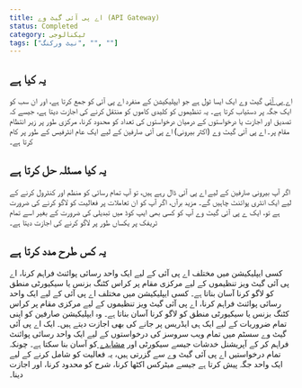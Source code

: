 ```yaml
---
title: اے پی آئی گیٹ وے (API Gateway)
status: Completed
category: ٹیکنالوجی
tags: ["نیٹ ورکنگ", "", ""]
---
```


## یہ کیا ہے

[اے پی آئی](/application-programming-interface/) گیٹ وے ایک ایسا ٹول ہے جو ایپلیکیشن کے منفرد اے پی آئی  کو جمع کرتا ہے، اور ان سب کو ایک جگہ پر دستیاب کرتا ہے۔ یہ تنظیموں کو کلیدی کاموں کو منتقل کرنے کی اجازت دیتا ہے، جیسے کہ تصدیق اور اجازت یا درخواستوں کے درمیان درخواستوں کی تعداد کو محدود کرنا، مرکزی طور پر زیر انتظام مقام پر۔ اے پی آئی گیٹ وے (اکثر بیرونی) اے پی آئی صارفین کے لیے ایک عام انٹرفیس کے طور پر کام کرتا ہے۔

## یہ کيا مسئلہ حل کرتا ہے

اگر آپ بیرونی صارفین کے لیے اے پی آئی ڈال رہے ہیں، تو آپ تمام رسائی کو منظم اور کنٹرول کرنے کے لیے ایک انٹری پوائنٹ چاہیں گے۔ مزید برآں، اگر آپ کو ان تعاملات پر فعالیت کو لاگو کرنے کی ضرورت ہے تو، ایک ے پی آئی گیٹ وے آپ کو کسی بھی ایپ کوڈ میں تبدیلی کی ضرورت کے بغیر اسے تمام ٹریفک پر یکساں طور پر لاگو کرنے کی اجازت دیتا ہے۔

## یہ کس طرح مدد کرتا ہے

کسی ایپلیکیشن میں مختلف اے پی آئی کے لیے ایک واحد رسائی پوائنٹ فراہم کرنا، اے پی آئی  گیٹ ویز تنظیموں کے لیے مرکزی مقام پر کراس کٹنگ بزنس یا سیکیورٹی منطق کو لاگو کرنا آسان بناتا ہے۔
کسی ایپلیکیشن میں مختلف اے پی آئی کے لیے ایک واحد رسائی پوائنٹ فراہم کرنا، اے پی آئی  گیٹ ویز تنظیموں کے لیے مرکزی مقام پر کراس کٹنگ بزنس یا سیکیورٹی منطق کو لاگو کرنا آسان بناتا ہے۔ وہ ایپلیکیشن صارفین کو اپنی تمام ضروریات کے لیے ایک ہی ایڈریس پر جانے کی بھی اجازت دیتے ہیں۔ ایک اے پی آئی گیٹ وے سسٹم میں تمام ویب سروسز کی درخواستوں کے لیے ایک واحد رسائی پوائنٹ فراہم کر کے آپریشنل خدشات جیسے سیکورٹی اور [مشاہدے ](/observability/) 
کو آسان بنا سکتا ہے۔ چونکہ تمام درخواستیں اے پی آئی گیٹ وے سے گزرتی ہیں، یہ فعالیت کو شامل کرنے کے لیے ایک واحد جگہ پیش کرتا ہے جیسے میٹرکس اکٹھا کرنا، شرح کو محدود کرنا، اور اجازت دینا۔
